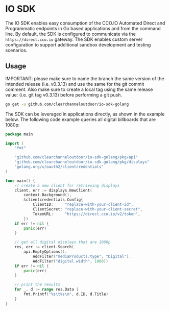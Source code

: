 # IO SDK

The IO SDK enables easy consumption of the CCO.IO Automated Direct and Programmatic endpoints in Go based applications and from the command line. By default, the SDK is configured to communicate via the `https://direct.cco.io` gateway. The SDK enables custom server configuration to support additional sandbox development and testing scenarios.

## Usage

IMPORTANT: please make sure to name the branch the same version of the intended release (i.e. v0.3.13) and use the same for the git commit comment. Also make sure to create a local tag using the same release value: (i.e. git tag v0.3.13) before performing a git push.

```bash
go get -u github.com/clearchanneloutdoor/io-sdk-golang
```

The SDK can be leveraged in applications directly, as shown in the example below. The following code example queries all digital billboards that are 1080p:

```go
package main

import (
	"fmt"

	"github.com/clearchanneloutdoor/io-sdk-golang/pkg/api"
	"github.com/clearchanneloutdoor/io-sdk-golang/pkg/displays"
	"golang.org/x/oauth2/clientcredentials"
)

func main() {
	// create a new client for retrieving displays
	client, err := displays.NewClient(
		context.Background(),
		&clientcredentials.Config{
			ClientID:     "replace-with-your-client-id",
			ClientSecret: "replace-with-your-client-secret",
			TokenURL:     "https://direct.cco.io/v2/token",
		})
	if err != nil {
		panic(err)
	}

	// get all digital displays that are 1080p
	res, err := client.Search(
		api.EmptyOptions().
			AddFilter("mediaProducts.type", "Digital").
			AddFilter("digital.width", 1080))
	if err != nil {
		panic(err)
	}

	// print the results
	for _, d := range res.Data {
		fmt.Printf("%s\t%s\n", d.ID, d.Title)
	}
}
```

